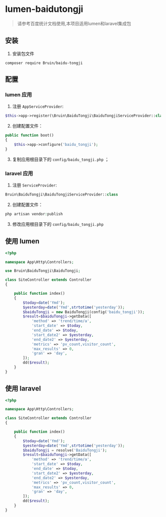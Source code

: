 # lumen-baidutongji

>请参考百度统计文档使用,本项目适用lumen和laravel集成包
## 安装

1. 安装包文件

  ```shell
  composer require Bruin/baidu-tongji
  ```

## 配置

### lumen 应用

1. 注册 `AppServiceProvider`:

  ```php
  $this->app->register(\Bruin\BaiduTongji\BaiduTongjiServiceProvider::class);
  ```

2. 创建配置文件：

  ```php
  public function boot()
  {
      $this->app->configure('baidu_tongji');
  }

  ```

3. 复制应用根目录下的 `config/baidu_tongji.php` ；


### laravel 应用

1. 注册 `ServiceProvider`:

  ```php
  Bruin\BaiduTongji\BaiduTongjiServiceProvider::class
  ```

2. 创建配置文件：

  ```php
  php artisan vendor:publish

  ```

3. 修改应用根目录下的  `config/baidu_tongji.php`


## 使用 lumen

```php
<?php

namespace App\Http\Controllers;

use Bruin\BaiduTongji\BaiduTongji;

class SiteController extends Controller
{

    public function index()
    {
        $today=date('Ymd');
        $yesterday=date('Ymd',strtotime('yesterday'));
        $baiduTongji = new BaiduTongji(config('baidu_tongji'));
        $result=$baiduTongji->getData([
            'method' => 'trend/time/a',
            'start_date' => $today,
            'end_date' => $today,
            'start_date2' => $yesterday,
            'end_date2' => $yesterday,
            'metrics' => 'pv_count,visitor_count',
            'max_results' => 0,
            'gran' => 'day',
        ]);
        dd($result);
    }
}
```



## 使用 laravel

```php
<?php

namespace App\Http\Controllers;

class SiteController extends Controller
{

    public function index()
    {
        $today=date('Ymd');
        $yesterday=date('Ymd',strtotime('yesterday'));
        $baiduTongji = resolve('BaiduTongji');
        $result=$baiduTongji->getData([
            'method' => 'trend/time/a',
            'start_date' => $today,
            'end_date' => $today,
            'start_date2' => $yesterday,
            'end_date2' => $yesterday,
            'metrics' => 'pv_count,visitor_count',
            'max_results' => 0,
            'gran' => 'day',
        ]);
        dd($result);
    }
}
```


